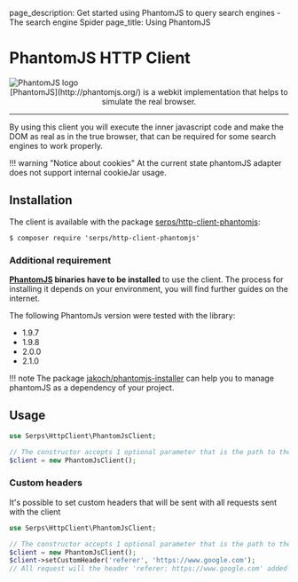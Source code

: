 page_description: Get started using PhantomJS to query search engines - The search engine Spider
page_title: Using PhantomJS

PhantomJS HTTP Client
=====================

<img class="frameless-image" alt="PhantomJS logo" src="../../images/phantomjs.png"/>

<center>[PhantomJS](http://phantomjs.org/) is a webkit implementation that helps to simulate the real browser.</center>

---

By using this client you will execute the inner javascript code and make the DOM as real as in the true browser,
that can be required for some search engines to work properly.

!!! warning "Notice about cookies"
    At the current state phantomJS adapter does not support internal cookieJar usage.

Installation
------------

The client is available with the package 
[serps/http-client-phantomjs](https://packagist.org/packages/serps/http-client-phantomjs): 

``$ composer require 'serps/http-client-phantomjs'``

### Additional requirement

**[PhantomJS](http://phantomjs.org/) binaries have to be installed** to use the client. The process for installing
it depends on your environment, you will find further guides on the internet. 

The following PhantomJs version were tested with the library:

- 1.9.7
- 1.9.8
- 2.0.0
- 2.1.0

!!! note
    The package [jakoch/phantomjs-installer](https://github.com/jakoch/phantomjs-installer) 
    can help you to manage phantomJS as a dependency of your project.

## Usage

```php
use Serps\HttpClient\PhantomJsClient;

// The constructor accepts 1 optional parameter that is the path to the phantomjs binaries (default to 'phantomjs')
$client = new PhantomJsClient();
```


### Custom headers

It's possible to set custom headers that will be sent with all requests sent with the client

```php
use Serps\HttpClient\PhantomJsClient;

// The constructor accepts 1 optional parameter that is the path to the phantomjs binaries (default to 'phantomjs')
$client = new PhantomJsClient();
$client->setCustomHeader('referer', 'https://www.google.com'); 
// All request will the header 'referer: https://www.google.com' added
```